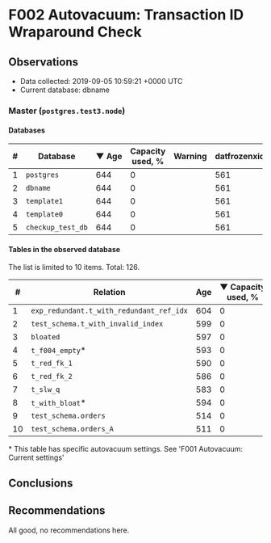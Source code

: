 # F002 Autovacuum: Transaction ID Wraparound Check #

## Observations ##
- Data collected: 2019-09-05 10:59:21 +0000 UTC
- Current database: dbname




### Master (`postgres.test3.node`) ###


#### Databases ####


| \# | Database | &#9660;&nbsp;Age | Capacity used, % | Warning | datfrozenxid |
|--|--------|-----|------------------|---------|--------------|
| 1 |`postgres`|644 |0 |  |561 |
| 2 |`dbname`|644 |0 |  |561 |
| 3 |`template1`|644 |0 |  |561 |
| 4 |`template0`|644 |0 |  |561 |
| 5 |`checkup_test_db`|644 |0 |  |561 |


#### Tables in the observed database ####
The list is limited to 10 items. Total: 126.

| \# | Relation | Age | &#9660;&nbsp;Capacity used, % | Warning |rel_relfrozenxid | toast_relfrozenxid |
|---|-------|-----|------------------|---------|-----------------|--------------------|
| 1 |`exp_redundant.t_with_redundant_ref_idx` |604 |0 |  |601 |0 |
| 2 |`test_schema.t_with_invalid_index` |599 |0 |  |606 |0 |
| 3 |`bloated` |597 |0 |  |608 |0 |
| 4 |`t_f004_empty`\* |593 |0 |  |612 |0 |
| 5 |`t_red_fk_1` |590 |0 |  |615 |0 |
| 6 |`t_red_fk_2` |586 |0 |  |619 |0 |
| 7 |`t_slw_q` |583 |0 |  |622 |0 |
| 8 |`t_with_bloat`\* |594 |0 |  |611 |0 |
| 9 |`test_schema.orders` |514 |0 |  |691 |0 |
| 10 |`test_schema.orders_A` |511 |0 |  |694 |0 |


\* This table has specific autovacuum settings. See 'F001 Autovacuum: Current settings'


## Conclusions ##
 


## Recommendations ##
  All good, no recommendations here.
 

